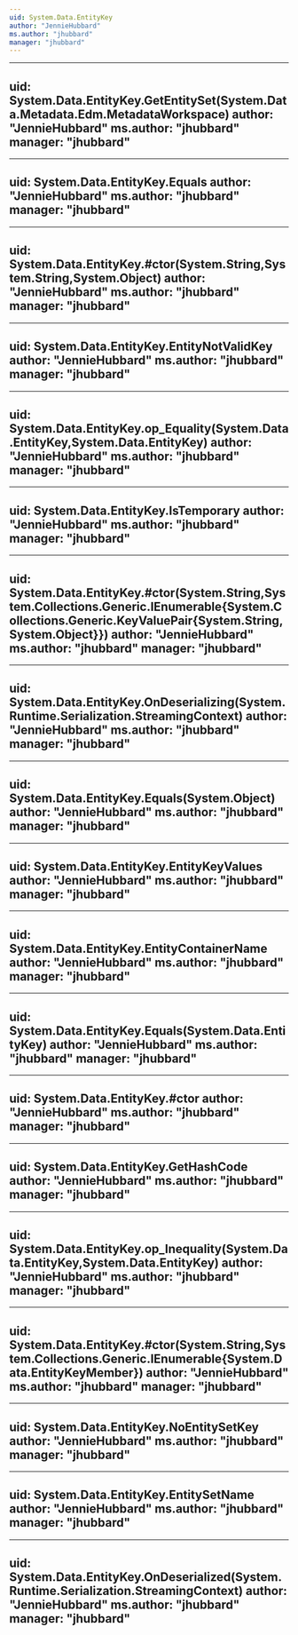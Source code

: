 ```yaml
---
uid: System.Data.EntityKey
author: "JennieHubbard"
ms.author: "jhubbard"
manager: "jhubbard"
---
```


---
uid: System.Data.EntityKey.GetEntitySet(System.Data.Metadata.Edm.MetadataWorkspace)
author: "JennieHubbard"
ms.author: "jhubbard"
manager: "jhubbard"
---

---
uid: System.Data.EntityKey.Equals
author: "JennieHubbard"
ms.author: "jhubbard"
manager: "jhubbard"
---

---
uid: System.Data.EntityKey.#ctor(System.String,System.String,System.Object)
author: "JennieHubbard"
ms.author: "jhubbard"
manager: "jhubbard"
---

---
uid: System.Data.EntityKey.EntityNotValidKey
author: "JennieHubbard"
ms.author: "jhubbard"
manager: "jhubbard"
---

---
uid: System.Data.EntityKey.op_Equality(System.Data.EntityKey,System.Data.EntityKey)
author: "JennieHubbard"
ms.author: "jhubbard"
manager: "jhubbard"
---

---
uid: System.Data.EntityKey.IsTemporary
author: "JennieHubbard"
ms.author: "jhubbard"
manager: "jhubbard"
---

---
uid: System.Data.EntityKey.#ctor(System.String,System.Collections.Generic.IEnumerable{System.Collections.Generic.KeyValuePair{System.String,System.Object}})
author: "JennieHubbard"
ms.author: "jhubbard"
manager: "jhubbard"
---

---
uid: System.Data.EntityKey.OnDeserializing(System.Runtime.Serialization.StreamingContext)
author: "JennieHubbard"
ms.author: "jhubbard"
manager: "jhubbard"
---

---
uid: System.Data.EntityKey.Equals(System.Object)
author: "JennieHubbard"
ms.author: "jhubbard"
manager: "jhubbard"
---

---
uid: System.Data.EntityKey.EntityKeyValues
author: "JennieHubbard"
ms.author: "jhubbard"
manager: "jhubbard"
---

---
uid: System.Data.EntityKey.EntityContainerName
author: "JennieHubbard"
ms.author: "jhubbard"
manager: "jhubbard"
---

---
uid: System.Data.EntityKey.Equals(System.Data.EntityKey)
author: "JennieHubbard"
ms.author: "jhubbard"
manager: "jhubbard"
---

---
uid: System.Data.EntityKey.#ctor
author: "JennieHubbard"
ms.author: "jhubbard"
manager: "jhubbard"
---

---
uid: System.Data.EntityKey.GetHashCode
author: "JennieHubbard"
ms.author: "jhubbard"
manager: "jhubbard"
---

---
uid: System.Data.EntityKey.op_Inequality(System.Data.EntityKey,System.Data.EntityKey)
author: "JennieHubbard"
ms.author: "jhubbard"
manager: "jhubbard"
---

---
uid: System.Data.EntityKey.#ctor(System.String,System.Collections.Generic.IEnumerable{System.Data.EntityKeyMember})
author: "JennieHubbard"
ms.author: "jhubbard"
manager: "jhubbard"
---

---
uid: System.Data.EntityKey.NoEntitySetKey
author: "JennieHubbard"
ms.author: "jhubbard"
manager: "jhubbard"
---

---
uid: System.Data.EntityKey.EntitySetName
author: "JennieHubbard"
ms.author: "jhubbard"
manager: "jhubbard"
---

---
uid: System.Data.EntityKey.OnDeserialized(System.Runtime.Serialization.StreamingContext)
author: "JennieHubbard"
ms.author: "jhubbard"
manager: "jhubbard"
---
